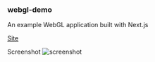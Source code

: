 ### webgl-demo

An example WebGL application built with Next.js

[Site](https://sharp-benz-6a1847.netlify.app)

Screenshot
![screenshot](https://res.cloudinary.com/dc0uxmplw/image/upload/v1647609676/esn-portfolio/web_carousels/webgl_screenshot_ef3ofv.jpg)
